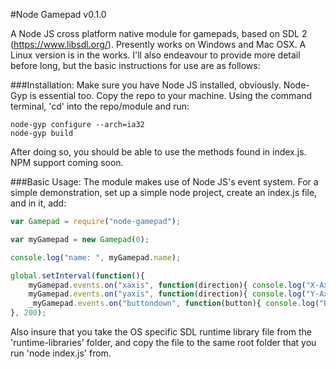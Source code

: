 #Node Gamepad v0.1.0

A Node JS cross platform native module for gamepads, based on SDL 2 (https://www.libsdl.org/).
Presently works on Windows and Mac OSX. A Linux version is in the works. I'll also endeavour to provide more detail before long, but the basic instructions for use are as follows:

###Installation:
Make sure you have Node JS installed, obviously. Node-Gyp is essential too.
Copy the repo to your machine. Using the command terminal, 'cd' into the repo/module and run:

```
node-gyp configure --arch=ia32
node-gyp build
```

After doing so, you should be able to use the methods found in index.js.
NPM support coming soon.

###Basic Usage:
The module makes use of Node JS's event system. For a simple demonstration, set up a simple node project, create an index.js file, and in it, add:

```javascript
var Gamepad = require("node-gamepad");

var myGamepad = new Gamepad(0);

console.log("name: ", myGamepad.name);

global.setInterval(function(){
    myGamepad.events.on("xaxis", function(direction){ console.log("X-Axis: ", direction); });
    myGamepad.events.on("yaxis", function(direction){ console.log("Y-Axis: ", direction); });
    _myGamepad.events.on("buttondown", function(button){ console.log("Button: ", direction); })
}, 200);
```

Also insure that you take the OS specific SDL runtime library file from the 'runtime-libraries' folder, and copy the file to the same root folder that you run 'node index.js' from.
